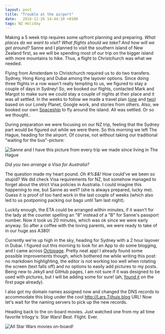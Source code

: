 ```yaml
---
layout: post
title: "Trouble at the airport"
date:   2016-11-26 14:44:10 +0100
tags: NZ Holiday
---
```


Making a 5 week trip requires some upfront planning and preparing. *What places do we want to visit? What flights should we take? And how will we get around?* Sanne and I planned to visit the southern island of New Zealand first, as we will be spending most of our trip on the bigger island with more mountains to hike. Thus, a flight to Christchurch was what we needed.

Flying from Amsterdam to Christchurch required us to do two transfers. Sydney, Hong Kong and Dubai among the layover options. Since doing three flights in a row wasn't really tempting to us, we figured to stay a couple of days in Sydney! So, we booked our flights, contacted Mark and Margot to make sure we could stay a couple of nights at their place and it was all settled. In the weeks to follow we made a travel plan ([one](https://www.google.nl/maps/dir/28+Sheffield+Cres,+Burnside,+Christchurch+8053,+Nieuw-Zeeland/Mount+Cook,+Canterbury,+Nieuw-Zeeland/Te+Anau,+Southland,+Nieuw-Zeeland/Milford+Sound,+Southland,+Nieuw-Zeeland/Queenstown,+Otago,+Nieuw-Zeeland/Fox+Glacier,+West+Coast,+Nieuw-Zeeland/Franz+Josef+Glacier,+West+Coast,+Nieuw-Zeeland/Abel+Tasman+National+Park,+Tasman,+Nieuw-Zeeland/Blenheim,+Marlborough,+Nieuw-Zeeland/Wellington,+Nieuw-Zeeland/@-43.2164201,169.043475,7z/am=t/data=!3m1!4b1!4m62!4m61!1m5!1m1!1s0x6d31f4b549ff507f:0x3b2f7a037e20102e!2m2!1d172.5615245!2d-43.4904051!1m5!1m1!1s0x6d2a533ff2ab8e63:0x500ef86847990d0!2m2!1d170.1221376!2d-43.9105155!1m5!1m1!1s0xa9d46d2095665e6b:0x500ef868479b450!2m2!1d167.718053!2d-45.4144515!1m5!1m1!1s0xa9d60bbf3c7ff175:0x500ef8684798ea0!2m2!1d167.9256213!2d-44.671625!1m5!1m1!1s0xa9d51df1d7a8de5f:0x500ef868479a600!2m2!1d168.6626435!2d-45.0311622!1m5!1m1!1s0x6d2a2f858f40eafd:0x500ef8684796e70!2m2!1d170.0175878!2d-43.4644799!1m5!1m1!1s0x6d297e26ef2fb437:0x500ef8684796ec0!2m2!1d170.1832884!2d-43.3873293!1m5!1m1!1s0x6d3c87733a97ce75:0x500ef868479ce90!2m2!1d173.0013919!2d-40.8223808!1m5!1m1!1s0x6d390e0080e269bd:0xa00ef88e796a530!2m2!1d173.9612498!2d-41.5134425!1m5!1m1!1s0x6d38b1fc49e974cb:0xa00ef63a213b470!2m2!1d174.776236!2d-41.2864603!3e0?hl=nl	) and [two](https://www.google.nl/maps/dir/Wellington,+Nieuw-Zeeland/Mount+Taranaki,+Egmont+National+Park,+Taranaki,+Nieuw-Zeeland/Tongariro+National+Park,+Waikato,+Nieuw-Zeeland/Taupo,+Waikato,+Nieuw-Zeeland/Rotorua,+Plentybaai,+Nieuw-Zeeland/Waitomo+Caves+Road,+Waitomo,+Nieuw-Zeeland/Bay+Of+Islands,+Paihia,+Northland,+Nieuw-Zeeland/60+Walls+Road,+Penrose,+Auckland,+Nieuw-Zeeland/@-38.1946436,170.726659,6z/am=t/data=!3m1!4b1!4m50!4m49!1m5!1m1!1s0x6d38b1fc49e974cb:0xa00ef63a213b470!2m2!1d174.776236!2d-41.2864603!1m5!1m1!1s0x6d15b0517747d98d:0xb4bd6905b2ed0ef9!2m2!1d174.0633993!2d-39.2967702!1m5!1m1!1s0x6d6ba4f1d9dc9d21:0x500ef6143a33440!2m2!1d175.7349656!2d-39.0119995!1m5!1m1!1s0x6d6bef77144b165b:0x500ef6143a309e0!2m2!1d176.0702098!2d-38.6856924!1m5!1m1!1s0x6d6e983d82f6b22b:0x500ef6143a39931!2m2!1d176.2497461!2d-38.1368478!1m5!1m1!1s0x6d6cb8533ed79e71:0x30f1363c99d89f9d!2m2!1d175.1453425!2d-38.2619327!1m5!1m1!1s0x6d0bbaf0bf40d3d9:0x2a00ef61665981f0!2m2!1d174.0682753!2d-35.274137!1m5!1m1!1s0x6d0d48dc80f966c5:0xfdaee41d78d20660!2m2!1d174.8071164!2d-36.9105218!3e0?hl=nl)) based on our Lonely Planet, Google work, and stories from others. Also, we booked our own [Spaceship](http://www.spaceshipsrentals.co.nz) to fly around the island. All was settled. Or so we thought..

During preparation we were focusing on our NZ trip, feeling that the Sydney part would be figured out while we were there. So this morning we left The Hague, heading for the airport. Of course, not without taking our traditional "waiting for the bus"-picture:

![Sanne and I have this picture from every trip we made since living in The Hague](https://dl.dropboxusercontent.com/s/bochj8opxcdvxnm/Photo%2026-11-2016%2C%2021%2006%2056.jpg)

*Did you two arrange a Visa for Australia?* 

The question made my heart pound. *Oh #%$&!* How could've we been so stupid? We did check Visa requirements for NZ, but somehow managed to forget about the strict Visa policies in Australia. I could imagine this happening to me, but Sanne as well? (she is always prepared, lucky me). Guess it is proof of too hard work in the last couple of weeks (which also led to us postponing packing our bags until 1am last night).

Luckily enough, the ETA could be arranged within minutes, if it wasn't for the lady at the counter spelling an "8" instead of a "B" for Sanne's passport number. Now it took us 20 minutes, which was ok since we were early anyway. So after a coffee with the loving parents, we were ready to take of in our huge ass A380!

Currently we're up high in the sky, heading for Sydney with a 2 hour layover in Dubai. I figured out this morning to look for an App to do some blogging, and I came across [Octopage](https://appsto.re/nl/rk9UM.i). Pretty neat app! I already found some possible improvements though, which bothered me while writing this post: no markdown highlighting, the editor is not working too well when rotating the screen (text falls off) and no options to easily add pictures to my posts. Being new to Jekyll and GitHub pages, I am not sure if it was designed to be used with pictures, but I will be adding some for sure! (ah, [found it](https://jekyllrb.com/docs/posts/) on the first page already).

I also got my domain names assigned now and changed the DNS records to accommodate this blog under the cool <http://Lars.Tijhuis.blog> URL! Now let's wait for the naming servers to pick up the new records.

Heading back to the on-board movies. Just watched one from my all time favorite trilogy's: Star Wars! Best. Flight. Ever.

![All Star Wars movies on-board!](https://dl.dropboxusercontent.com/s/69xk5u3aneqrbqt/Photo%2027-11-2016%2C%2000%2055%2030.jpg)



